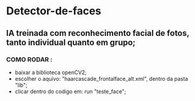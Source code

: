 # Detector-de-faces
## IA treinada com reconhecimento facial de fotos, tanto individual quanto em grupo;

### COMO RODAR :
- baixar a biblioteca openCV2;
- escolher o aquivo: "haarcascade_frontalface_alt.xml", dentro da pasta "lib";
- clicar dentro do codigo em: run "teste_face";


